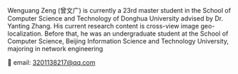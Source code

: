 Wenguang Zeng (曾文广) is currently a 23rd master student in the School of Computer Science and Technology of Donghua University advised by Dr. Yanting Zhang. His current research content is cross-view image geo-localization. Before that, he was an undergraduate student at the School of Computer Science, Beijing Information Science and Technology University, majoring in network engineering

📨 email: 3201138217@qq.com